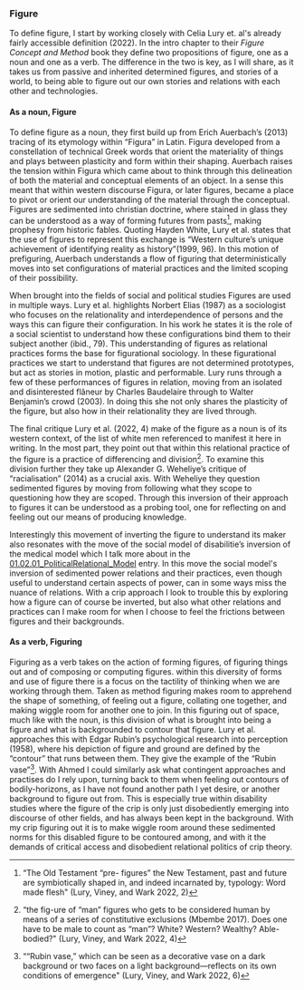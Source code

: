 ### Figure

To define figure, I start by working closely with Celia Lury et. al's already fairly accessible definition (2022). In the intro chapter to their _Figure Concept and Method_ book they define two propositions of figure, one as a noun and one as a verb. The difference in the two is key, as I will share, as it takes us from passive and inherited determined figures, and stories of a world, to being able to figure out our own stories and relations with each other and technologies.

#### As a noun, Figure

To define figure as a noun, they first build up from Erich Auerbach’s (2013) tracing of its etymology within “Figura” in Latin. Figura developed from a constellation of technical Greek words that orient the materiality of things and plays between plasticity and form within their shaping. Auerbach raises the tension within Figura which came about to think through this delineation of both the material and conceptual elements of an object. In a sense this meant that within western discourse Figura, or later figures, became a place to pivot or orient our understanding of the material through the conceptual. Figures are sedimented into christian doctrine, where stained in glass they can be understood as a way of forming futures from pasts[^1a], making prophesy from historic fables. Quoting Hayden White, Lury et al. states that the use of figures to represent this exchange is “Western culture’s unique achievement of identifying reality as history”(1999, 96). In this motion of prefiguring, Auerbach understands a flow of figuring that deterministically moves into set configurations of material practices and the limited scoping of their possibility.

When brought into the fields of social and political studies Figures are used in multiple ways. Lury et al. highlights Norbert Elias (1987) as a sociologist who focuses on the relationality and interdependence of persons and the ways this can figure their configuration. In his work he states it is the role of a social scientist to understand how these configurations bind them to their subject another (ibid., 79). This understanding of figures as relational practices forms the base for figurational sociology. In these figurational practices we start to understand that figures are not determined prototypes, but act as stories in motion, plastic and performable. Lury runs through a few of these performances of figures in relation, moving from an isolated and disinterested flâneur by Charles Baudelaire through to Walter Benjamin’s crowd (2003). In doing this she not only shares the plasticity of the figure, but also how in their relationality they are lived through.

The final critique Lury et al. (2022, 4) make of the figure as a noun is of its western context, of the list of white men referenced to manifest it here in writing. In the most part, they point out that within this relational practice of the figure is a practice of differencing and division[^2a]. To examine this division further they take up Alexander G. Weheliye’s critique of “racialisation” (2014) as a crucial axis. With Weheliye they question sedimented figures by moving from following what they scope to questioning how they are scoped. Through this inversion of their approach to figures it can be understood as a probing tool, one for reflecting on and feeling out our means of producing knowledge.

Interestingly this movement of inverting the figure to understand its maker also resonates with the move of the social model of disabilitie’s inversion of the medical model which I talk more about in the [01.02.01_PoliticalRelational_Model](../../01_Disability%20justice%20and%20life%20affirmation%20flipping%20the%20table/sections/01.02.01_PoliticalRelational_Model.md) entry. In this move the social model's inversion of sedimented power relations and their practices, even though useful to understand certain aspects of power, can in some ways miss the nuance of relations. With a crip approach I look to trouble this by exploring how a figure can of course be inverted, but also what other relations and practices can I make room for when I choose to feel the frictions between figures and their backgrounds.

#### As a verb, Figuring

Figuring as a verb takes on the action of forming figures, of figuring things out and of composing or computing figures. within this diversity of forms and use of figure there is a focus on the tactility of thinking when we are working through them. Taken as method figuring makes room to apprehend the shape of something, of feeling out a figure, collating one together, and making wiggle room for another one to join. In this figuring out of space, much like with the noun, is this division of what is brought into being a figure and what is backgrounded to contour that figure. Lury et al. approaches this with Edgar Rubin’s psychological research into perception (1958), where his depiction of figure and ground are defined by the “contour” that runs between them. They give the example of the “Rubin vase”[^3a]. With Ahmed I could similarly ask what contingent approaches and practises do I rely upon, turning back to them when feeling out contours of bodily-horizons, as I have not found another path I yet desire, or another background to figure out from. This is especially true within disability studies where the figure of the crip is only just disobediently emerging into discourse of other fields, and has always been kept in the background. With my crip figuring out it is to make wiggle room around these sedimented norms for this disabled figure to be contoured among, and with it the demands of critical access and disobedient relational politics of crip theory.

[^1a]: “The Old Testament “pre- figures” the New Testament, past and future are symbiotically shaped in, and indeed incarnated by, typology: Word made flesh" (Lury, Viney, and Wark 2022, 2)

[^2a]: “the fig-ure of “man” figures who gets to be considered human by means of a series of constitutive exclusions (Mbembe 2017). Does one have to be male to count as “man”? White? Western? Wealthy? Able-bodied?" (Lury, Viney, and Wark 2022, 4)

[^3a]: ““Rubin vase,” which can be seen as a decorative vase on a dark background or two faces on a light background—reflects on its own conditions of emergence" (Lury, Viney, and Wark 2022, 6)

 
